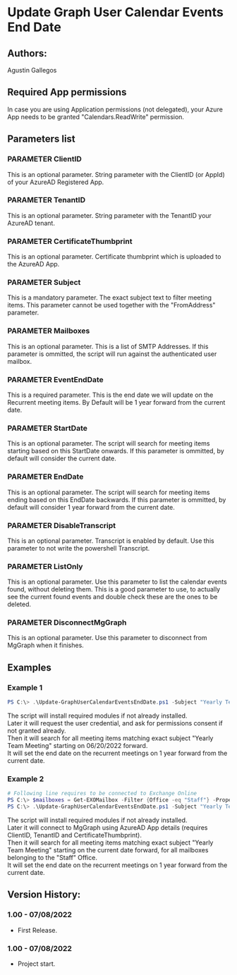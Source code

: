 ﻿# Update Graph User Calendar Events End Date

## Authors:  
Agustin Gallegos  

## Required App permissions  
In case you are using Application permissions (not delegated), your Azure App needs to be granted "Calendars.ReadWrite" permission.  

## Parameters list  

### PARAMETER ClientID
This is an optional parameter. String parameter with the ClientID (or AppId) of your AzureAD Registered App.

### PARAMETER TenantID
This is an optional parameter. String parameter with the TenantID your AzureAD tenant.

### PARAMETER CertificateThumbprint
This is an optional parameter. Certificate thumbprint which is uploaded to the AzureAD App.

### PARAMETER Subject
This is a mandatory parameter. The exact subject text to filter meeting items. This parameter cannot be used together with the "FromAddress" parameter.

### PARAMETER Mailboxes
This is an optional parameter. This is a list of SMTP Addresses. If this parameter is ommitted, the script will run against the authenticated user mailbox.

### PARAMETER EventEndDate
This is a required parameter. This is the end date we will update on the Recurrent meeting items. By Default will be 1 year forward from the current date.  

### PARAMETER StartDate
This is an optional parameter. The script will search for meeting items starting based on this StartDate onwards. If this parameter is ommitted, by default will consider the current date.  

### PARAMETER EndDate
This is an optional parameter. The script will search for meeting items ending based on this EndDate backwards. If this parameter is ommitted, by default will consider 1 year forward from the current date.  

### PARAMETER DisableTranscript
This is an optional parameter. Transcript is enabled by default. Use this parameter to not write the powershell Transcript.

### PARAMETER ListOnly
This is an optional parameter. Use this parameter to list the calendar events found, without deleting them. This is a good parameter to use, to actually see the current found events and double check these are the ones to be deleted.  

### PARAMETER DisconnectMgGraph
This is an optional parameter. Use this parameter to disconnect from MgGraph when it finishes.


## Examples  
### Example 1  
```powershell
PS C:\> .\Update-GraphUserCalendarEventsEndDate.ps1 -Subject "Yearly Team Meeting" -StartDate 06/20/2022 -Verbose
```  
The script will install required modules if not already installed.  
Later it will request the user credential, and ask for permissions consent if not granted already.  
Then it will search for all meeting items matching exact subject "Yearly Team Meeting" starting on 06/20/2022 forward.  
It will set the end date on the recurrent meetings on 1 year forward from the current date.  

### Example 2  
```powershell
# Following line requires to be connected to Exchange Online
PS C:\> $mailboxes = Get-EXOMailbox -Filter {Office -eq "Staff"} -Properties PrimarySMTPAddress | Select-Object PrimarySMTPAddress
PS C:\> .\Update-GraphUserCalendarEventsEndDate.ps1 -Subject "Yearly Team Meeting" -Mailboxes $mailboxes.PrimarySMTPAddress  -ClientID "12345678" -TenantId "abcdefg" -CertificateThumbprint "a1b2c3d4" -Verbose
```
The script will install required modules if not already installed.  
Later it will connect to MgGraph using AzureAD App details (requires ClientID, TenantID and CertificateThumbprint).  
Then it will search for all meeting items matching exact subject "Yearly Team Meeting" starting on the current date forward, for all mailboxes belonging to the "Staff" Office.  
It will set the end date on the recurrent meetings on 1 year forward from the current date.  

## Version History:
### 1.00 - 07/08/2022
 - First Release.
### 1.00 - 07/08/2022
 - Project start.